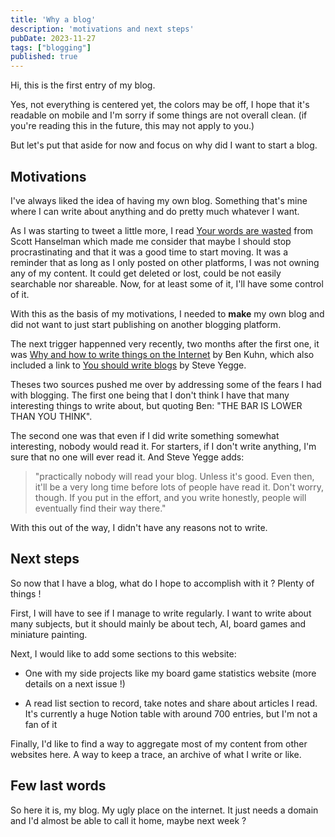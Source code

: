 ```yaml
---
title: 'Why a blog'
description: 'motivations and next steps'
pubDate: 2023-11-27
tags: ["blogging"]
published: true
---
```

Hi, this is the first entry of my blog.

Yes, not everything is centered yet, the colors may be off, I hope that it's readable on mobile and I'm sorry if some things are not overall clean. (if you're reading this in the future, this may not apply to you.)

But let's put that aside for now and focus on why did I want to start a blog.

## Motivations

I've always liked the idea of having my own blog. Something that's mine where I can write about anything and do pretty much whatever I want. 

As I was starting to tweet a little more, I read [Your words are wasted](https://www.hanselman.com/blog/your-words-are-wasted) from Scott Hanselman which made me consider that maybe I should stop procrastinating and that it was a good time to start moving. It was a reminder that as long as I only posted on other platforms, I was not owning any of my content. It could get deleted or lost, could be not easily searchable nor shareable. Now, for at least some of it, I'll have some control of it.

With this as the basis of my motivations, I needed to **make** my own blog and did not want to just start publishing on another blogging platform.

The next trigger happenned very recently, two months after the first one, it was [Why and how to write things on the Internet](https://www.benkuhn.net/writing/) by Ben Kuhn, which also included a link to [You should write blogs](https://sites.google.com/site/steveyegge2/you-should-write-blogs) by Steve Yegge.

Theses two sources pushed me over by addressing some of the fears I had with blogging. The first one being that I don't think I have that many interesting things to write about, but quoting Ben: "THE BAR IS LOWER THAN YOU THINK".

The second one was that even if I did write something somewhat interesting, nobody would read it. For starters, if I don't write anything, I'm sure that no one will ever read it. And Steve Yegge adds: 

> "practically nobody will read your blog. Unless it's good. Even then, it'll be a very long time before lots of people have read it. Don't worry, though. If you put in the effort, and you write honestly, people will eventually find their way there."

With this out of the way, I didn't have any reasons not to write.

## Next steps

So now that I have a blog, what do I hope to accomplish with it ? Plenty of things ! 

First, I will have to see if I manage to write regularly. I want to write about many subjects, but it should mainly be about tech, AI, board games and miniature painting.

Next, I would like to add some sections to this website:

- One with my side projects like my board game statistics website (more details on a next issue !)

- A read list section to record, take notes and share about articles I read. It's currently a huge Notion table with around 700 entries, but I'm not a fan of it

Finally, I'd like to find a way to aggregate most of my content from other websites here. A way to keep a trace, an archive of what I write or like.

## Few last words

So here it is, my blog. My ugly place on the internet. It just needs a domain and I'd almost be able to call it home, maybe next week ?